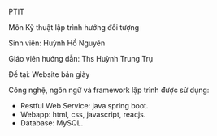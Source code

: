PTIT

Môn Kỹ thuật lập trình hướng đối tượng

Sinh viên: Huỳnh Hồ Nguyên

Giáo viên hướng dẫn: Ths Huỳnh Trung Trụ

Đề tại: Website bán giày

Công nghệ, ngôn ngữ và framework lập trình được sử dụng:
   + Restful Web Service: java spring boot.
   + Webapp: html, css, javascript, reacjs.
   + Database: MySQL.
